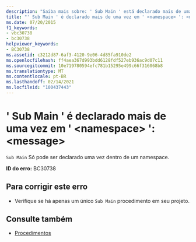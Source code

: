 ```yaml
---
description: "Saiba mais sobre: ' Sub Main ' está declarado mais de uma vez em ' <namespace> ': <message>"
title: "' Sub Main ' é declarado mais de uma vez em ' <namespace> ': <message>"
ms.date: 07/20/2015
f1_keywords:
- vbc30738
- bc30738
helpviewer_keywords:
- BC30738
ms.assetid: c3212d87-6af3-4120-9e06-4d85fa910de2
ms.openlocfilehash: ff4aea367d993bdd6128fdf527eb936ac9d07c11
ms.sourcegitcommit: 10e719780594efc781b15295e499c66f316068b8
ms.translationtype: MT
ms.contentlocale: pt-BR
ms.lasthandoff: 02/14/2021
ms.locfileid: "100437443"
---
```

# <a name="sub-main-is-declared-more-than-once-in-namespace-message"></a>' Sub Main ' é declarado mais de uma vez em ' \<namespace> ': \<message>

`Sub Main` Só pode ser declarado uma vez dentro de um namespace.  
  
 **ID do erro:** BC30738  
  
## <a name="to-correct-this-error"></a>Para corrigir este erro  
  
- Verifique se há apenas um único `Sub Main` procedimento em seu projeto.  
  
## <a name="see-also"></a>Consulte também

- [Procedimentos](../programming-guide/language-features/procedures/index.md)
